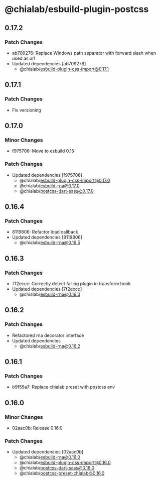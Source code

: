# @chialab/esbuild-plugin-postcss

## 0.17.2

### Patch Changes

- ab709276: Replace Windows path separator with forward slash when used as url
- Updated dependencies [ab709276]
  - @chialab/esbuild-plugin-css-import@0.17.1

## 0.17.1

### Patch Changes

- Fix versioning

## 0.17.0

### Minor Changes

- f975706: Move to esbuild 0.15

### Patch Changes

- Updated dependencies [f975706]
  - @chialab/esbuild-plugin-css-import@0.17.0
  - @chialab/esbuild-rna@0.17.0
  - @chialab/postcss-dart-sass@0.17.0

## 0.16.4

### Patch Changes

- 8119806: Refactor load callback
- Updated dependencies [8119806]
  - @chialab/esbuild-rna@0.16.5

## 0.16.3

### Patch Changes

- 7f2eccc: Correctly detect failing plugin in transform hook
- Updated dependencies [7f2eccc]
  - @chialab/esbuild-rna@0.16.3

## 0.16.2

### Patch Changes

- Refactored rna decorator interface
- Updated dependencies
  - @chialab/esbuild-rna@0.16.2

## 0.16.1

### Patch Changes

- b9f55a7: Replace chialab preset with postcss env

## 0.16.0

### Minor Changes

- 02aac0b: Release 0.16.0

### Patch Changes

- Updated dependencies [02aac0b]
  - @chialab/esbuild-rna@0.16.0
  - @chialab/esbuild-plugin-css-import@0.16.0
  - @chialab/postcss-dart-sass@0.16.0
  - @chialab/postcss-preset-chialab@0.16.0
